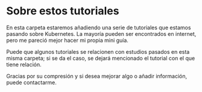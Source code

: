 # Sobre estos tutoriales

En esta carpeta estaremos añadiendo una serie de tutoriales que estamos pasando sobre Kubernetes. La mayoría pueden ser encontrados en internet, pero me pareció mejor hacer mi propia mini guía.

Puede que algunos tutoriales se relacionen con estudios pasados en esta misma carpeta; si se da el caso, se dejará mencionado el tutorial con el que tiene relación.

Gracias por su compresión y si desea mejorar algo o añadir información, puede contactarme.
